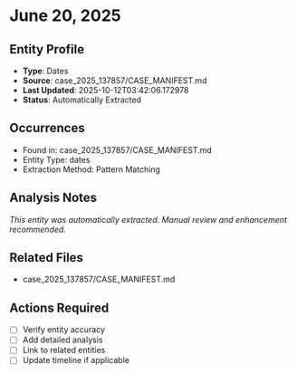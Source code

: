 # June 20, 2025

## Entity Profile
- **Type**: Dates
- **Source**: case_2025_137857/CASE_MANIFEST.md
- **Last Updated**: 2025-10-12T03:42:06.172978
- **Status**: Automatically Extracted

## Occurrences
- Found in: case_2025_137857/CASE_MANIFEST.md
- Entity Type: dates
- Extraction Method: Pattern Matching

## Analysis Notes
*This entity was automatically extracted. Manual review and enhancement recommended.*

## Related Files
- case_2025_137857/CASE_MANIFEST.md

## Actions Required
- [ ] Verify entity accuracy
- [ ] Add detailed analysis
- [ ] Link to related entities
- [ ] Update timeline if applicable
